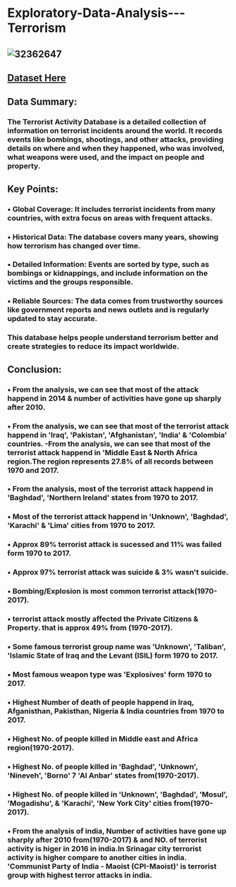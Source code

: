 #                                                                Exploratory-Data-Analysis---Terrorism

##  ![32362647](https://github.com/user-attachments/assets/5031859d-d637-4172-9108-28a20bff9c97)
## [Dataset Here](https://www.kaggle.com/datasets/START-UMD/gtd)
## Data Summary:
### The Terrorist Activity Database is a detailed collection of information on terrorist incidents around the world. It records events like bombings, shootings, and other attacks, providing details on where and when they happened, who was involved, what weapons were used, and the impact on people and property.
## Key Points:
### •	Global Coverage: It includes terrorist incidents from many countries, with extra focus on areas with frequent attacks.
### •	Historical Data: The database covers many years, showing how terrorism has changed over time.
### •	Detailed Information: Events are sorted by type, such as bombings or kidnappings, and include information on the victims and the groups responsible.
### •	Reliable Sources: The data comes from trustworthy sources like government reports and news outlets and is regularly updated to stay accurate.
### This database helps people understand terrorism better and create strategies to reduce its impact worldwide.
## Conclusion:
### •	From the analysis, we can see that most of the attack happend in 2014 & number of activities have gone up sharply after 2010.
### •	From the analysis, we can see that most of the terrorist attack happend in 'Iraq', 'Pakistan', 'Afghanistan', 'India' & 'Colombia' countries. -From the analysis, we can see that most of the terrorist attack happend in 'Middle East & North Africa region.The region represents 27.8% of all records between 1970 and 2017.
### •	From the analysis, most of the terrorist attack happend in 'Baghdad', 'Northern Ireland' states from 1970 to 2017.
### •	Most of the terrorist attack happend in 'Unknown', 'Baghdad', 'Karachi' & 'Lima' cities from 1970 to 2017.
### •	Approx 89% terrorist attack is sucessed and 11% was failed form 1970 to 2017.
### •	Approx 97% terrorist attack was suicide & 3% wasn't suicide.
### •	Bombing/Explosion is most common terrorist attack(1970-2017).
### •	terrorist attack mostly affected the Private Citizens & Property. that is approx 49% from (1970-2017).
### •	Some famous terrorist group name was 'Unknown', 'Taliban', 'Islamic State of Iraq and the Levant (ISIL) form 1970 to 2017.
### •	Most famous weapon type was 'Explosives' form 1970 to 2017.
### •	Highest Number of death of people happend in Iraq, Afganisthan, Pakisthan, Nigeria & India countries from 1970 to 2017.
### •	Highest No. of people killed in Middle east and Africa region(1970-2017).
### •	Highest No. of people killed in 'Baghdad', 'Unknown', 'Nineveh', 'Borno' 7 'Al Anbar' states from(1970-2017).
### •	Highest No. of people killed in 'Unknown', 'Baghdad', 'Mosul', 'Mogadishu', & 'Karachi', 'New York City' cities from(1970-2017).
### •	From the analysis of india, Number of activities have gone up sharply after 2010 from(1970-2017) & and NO. of terrorist activity is higer in 2016 in india.In Srinagar city terrorist activity is higher compare to another cities in india. 'Communist Party of India - Maoist (CPI-Maoist)' is terrorist group with highest terror attacks in india.
